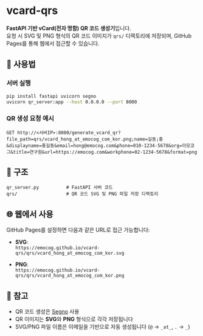 # vcard-qrs

**FastAPI 기반 vCard(전자 명함) QR 코드 생성기**입니다.  
요청 시 SVG 및 PNG 형식의 QR 코드 이미지가 `qrs/` 디렉토리에 저장되며, GitHub Pages를 통해 웹에서 접근할 수 있습니다.

## 🚀 사용법

### 서버 실행

```bash
pip install fastapi uvicorn segno
uvicorn qr_server:app --host 0.0.0.0 --port 8000
```

### QR 생성 요청 예시

```
GET http://<서버IP>:8000/generate_vcard_qr?file_path=qrs/vcard_hong_at_emocog_com_kor.png;name=길동;홍&displayname=홍길동&email=hong@emocog.com&phone=010-1234-5678&org=이모코그&title=연구원&url=https://emocog.com&workphone=02-1234-5678&format=png
```

## 📁 구조

```
qr_server.py          # FastAPI 서버 코드
qrs/                  # QR 코드 SVG 및 PNG 파일 저장 디렉토리
```

## 🌐 웹에서 사용

GitHub Pages를 설정하면 다음과 같은 URL로 접근 가능합니다:

- **SVG**:  
    `https://emocog.github.io/vcard-qrs/qrs/vcard_hong_at_emocog_com_kor.svg`
    
- **PNG**:  
    `https://emocog.github.io/vcard-qrs/qrs/vcard_hong_at_emocog_com_kor.png`
    

## 🧩 참고

- QR 코드 생성은 [Segno](https://github.com/heuer/segno) 사용
- QR 이미지는 **SVG**와 **PNG** 형식으로 각각 저장됩니다
- SVG/PNG 파일 이름은 이메일을 기반으로 자동 생성됩니다 (`@` → `_at_`, `.` → `_`)
